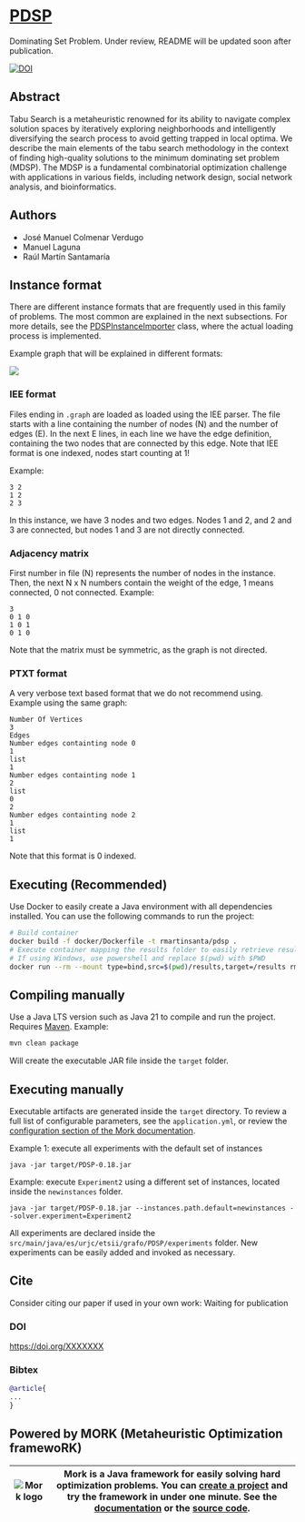 # [PDSP](https://doi.org/XXXXX)
Dominating Set Problem. Under review, README will be updated soon after publication.


[![DOI](https://zenodo.org/badge/DOI/10.5281/zenodo.XXXXX.svg)](https://doi.org/10.5281/zenodo.XXXXX)

## Abstract
Tabu Search is a metaheuristic renowned for its ability to navigate complex solution spaces by iteratively exploring neighborhoods and intelligently diversifying the search process to avoid getting trapped in local optima. We describe the main elements of the tabu search methodology in the context of finding high-quality solutions to the minimum dominating set problem (MDSP). The MDSP is a fundamental combinatorial optimization challenge with applications in various fields, including network design, social network analysis, and bioinformatics.

## Authors

- José Manuel Colmenar Verdugo
- Manuel Laguna
- Raúl Martín Santamaría


## Instance format
There are different instance formats that are frequently used in this family of problems. The most common are explained in the next subsections.
For more details, see the [PDSPInstanceImporter](https://github.com/rmartinsanta/DSP/blob/main/src/main/java/es/urjc/etsii/grafo/PDSP/model/PDSPInstanceImporter.java) class, where the actual loading process is implemented.

Example graph that will be explained in different formats:
<p align="left">
  <img src="https://github.com/user-attachments/assets/a443fbb9-fdd8-47b7-ab0b-7a36b91c6af5" />
</p>


### IEE format
Files ending in `.graph` are loaded as loaded using the IEE parser. The file starts with a line containing the number of nodes (N) and the number of edges (E).
In the next E lines, in each line we have the edge definition, containing the two nodes that are connected by this edge. 
Note that IEE format is one indexed, nodes start counting at 1!

Example:
```IEE
3 2
1 2
2 3
```
In this instance, we have 3 nodes and two edges. Nodes 1 and 2, and 2 and 3 are connected, but nodes 1 and 3 are not directly connected.

### Adjacency matrix
First number in file (N) represents the number of nodes in the instance. Then, the next N x N numbers contain the weight of the edge, 1 means connected, 0 not connected.
Example:
```Adjacency matrix
3
0 1 0
1 0 1
0 1 0
```
Note that the matrix must be symmetric, as the graph is not directed.

### PTXT format
A very verbose text based format that we do not recommend using. Example using the same graph:
```ptxt
Number Of Vertices
3
Edges
Number edges containting node 0
1
list
1
Number edges containting node 1
2
list
0
2
Number edges containting node 2
1
list
1
```
Note that this format is 0 indexed.

## Executing (Recommended)
Use Docker to easily create a Java environment with all dependencies installed. You can use the following commands to run the project:

```bash
# Build container
docker build -f docker/Dockerfile -t rmartinsanta/pdsp .
# Execute container mapping the results folder to easily retrieve results
# If using Windows, use powershell and replace $(pwd) with $PWD
docker run --rm --mount type=bind,src=$(pwd)/results,target=/results rmartinsanta/pdsp
```

## Compiling manually 
Use a Java LTS version such as Java 21 to compile and run the project. Requires [Maven](https://maven.apache.org/install.html). Example:
```bash
mvn clean package
```

Will create the executable JAR file inside the `target` folder.

## Executing manually

Executable artifacts are generated inside the `target` directory.
To review a full list of configurable parameters, see the `application.yml`, or review the [configuration section of the Mork documentation](https://docs.mork-optimization.com/en/latest/features/config/).

Example 1: execute all experiments with the default set of instances
```text
java -jar target/PDSP-0.18.jar 
```

Example: execute `Experiment2` using a different set of instances, located inside the `newinstances` folder.
```
java -jar target/PDSP-0.18.jar --instances.path.default=newinstances --solver.experiment=Experiment2
```

All experiments are declared inside the `src/main/java/es/urjc/etsii/grafo/PDSP/experiments` folder.
New experiments can be easily added and invoked as necessary.

## Cite

Consider citing our paper if used in your own work:
Waiting for publication

### DOI
https://doi.org/XXXXXXX

### Bibtex
```bibtex
@article{
...
}
```

## Powered by MORK (Metaheuristic Optimization framewoRK)
| ![Mork logo](https://user-images.githubusercontent.com/55482385/233611563-4f5c91f2-af36-4437-a4b5-572b6655487a.svg) | Mork is a Java framework for easily solving hard optimization problems. You can [create a project](https://generator.mork-optimization.com/) and try the framework in under one minute. See the [documentation](https://docs.mork-optimization.com/en/latest/) or the [source code](https://github.com/mork-optimization/mork). |
|--|--|
